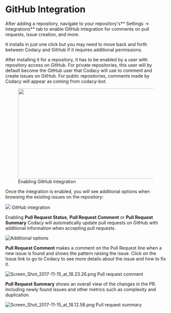 # GitHub Integration

After adding a repository, navigate to your repository's** Settings -> Integrations** tab to enable GitHub integration for comments on pull requests, issue creation, and more.

It installs in just one click but you may need to move back and forth between Codacy and GitHub if it requires additional permissions.

After installing it for a repository, it has to be enabled by a user with repository access on GitHub. For private repositories, this user will by default become the GitHub user that Codacy will use to comment and create issues on GitHub. For public repositories, comments made by Codacy will appear as coming from codacy-bot.

<figure>
<img src="/images/Aug-10-2017_17-47-06.gif" width="669" height="283" alt="" /><figcaption><span class="wysiwyg-font-size-small">Enabling GitHub integration</span></figcaption>
</figure>

Once the integration is enabled, you will see additional options when browsing the existing issues on the repository:

![](/images/Screen_Shot_2016-12-27_at_12.11.35.png)
GitHub integration

Enabling **Pull Request Status**, **Pull Request Comment** or **Pull Request Summary** Codacy will automatically update pull requests on GitHub with additional information when accepting pull requests.

![Additional options](/images/Screen_Shot_2017-11-15_at_17.50.49.png)

**Pull Request Comment** makes a comment on the Pull Request line when a new issue is found and shows the pattern raising the issue. Click on the Issue link to go to Codacy to see more details about the issue and how to fix it.

![Screen_Shot_2017-11-15_at_18.23.26.png](/images/Screen_Shot_2017-11-15_at_18.23.26.png)
Pull request comment

**Pull Request Summary** shows an overall view of the changes in the PR. Including newly found issues and other metrics such as complexity and duplication. 

![Screen_Shot_2017-11-15_at_18.12.58.png](/images/Screen_Shot_2017-11-15_at_18.12.58.png)
Pull request summary
